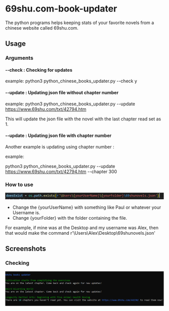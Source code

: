 # 69shu.com-book-updater

The python programs helps keeping stats of your favorite novels from a chinese website called 69shu.com. 

## Usage

### Arguments

#### --check : Checking for updates 

example:
  python3 python_chinese_books_updater.py --check y
  
#### --update : Updating json file without chapter number

example:
  python3 python_chinese_books_updater.py --update https://www.69shu.com/txt/42794.htm 

This will update the json file with the novel with the last chapter read set as 1. 

#### --update : Updating json file with chapter number

Another example is updating using chapter number :

example:

  python3 python_chinese_books_updater.py --update https://www.69shu.com/txt/42794.htm --chapter 300

### How to use

![change this command](images_for_book_updater/changethiscommand.png)

- Change the {yourUserName} with something like Paul or whatever your Username is.
- Change {yourFolder} with the folder containing the file. 

For example, if mine was at the Desktop and my username was Alex, then that would make the command r'\Users\Alex\Desktop\69shunovels.json'

## Screenshots

### Checking

![Checking screenshot](images_for_book_updater/Checking_example.png)
